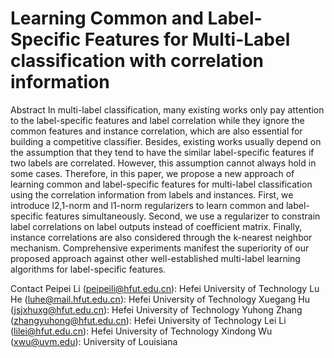 # Learning Common and Label-Specific Features for Multi-Label classification with correlation information



Abstract
In multi-label classification, many existing works only pay attention to the label-specific features and label correlation while they ignore the common features and instance correlation, which are also essential for building a competitive classifier. Besides, existing works usually depend on the assumption that they tend to have the similar label-specific features if two labels are correlated. However, this assumption cannot always hold in some cases. Therefore, in this paper, we propose a new approach of learning common and label-specific features for multi-label classification using the correlation information from labels and instances. First, we introduce l2,1-norm and l1-norm regularizers to learn common and label-specific features simultaneously. Second, we use a regularizer to constrain label correlations on label outputs instead of coefficient matrix. Finally, instance correlations are also considered through the k-nearest neighbor mechanism. Comprehensive experiments manifest the superiority of our proposed approach against other well-established multi-label learning algorithms for label-specific features.


Contact
Peipei Li (peipeili@hfut.edu.cn): Hefei University of Technology
Lu He (luhe@mail.hfut.edu.cn): Hefei University of Technology
Xuegang Hu (jsjxhuxg@hfut.edu.cn): Hefei University of Technology
Yuhong Zhang (zhangyuhong@hfut.edu.cn): Hefei University of Technology
Lei Li (lilei@hfut.edu.cn): Hefei University of Technology
Xindong Wu (xwu@uvm.edu): University of Louisiana
